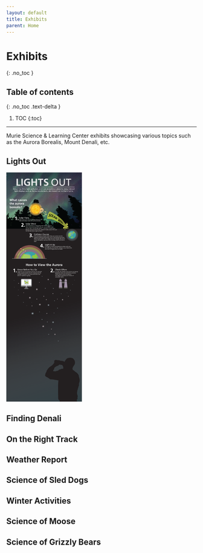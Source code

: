 ```yaml
---
layout: default
title: Exhibits
parent: Home
---
```


# Exhibits
{: .no_toc }

## Table of contents
{: .no_toc .text-delta }

1. TOC
{:toc}

---

Murie Science & Learning Center exhibits showcasing various topics such as the Aurora Borealis, Mount Denali, etc.

## Lights Out

<!-- ![image info](img/image.png) -->
<img src="/img/exhibit_Page_1.png" alt="alt text" width="200"/>

## Finding Denali



## On the Right Track



## Weather Report



## Science of Sled Dogs



## Winter Activities



## Science of Moose



## Science of Grizzly Bears
